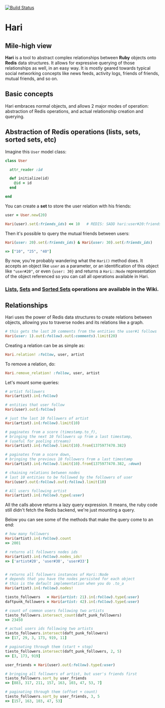 [![Build Status](https://travis-ci.org/Clubjudge/hari.png?branch=master)](https://travis-ci.org/Clubjudge/hari)

# Hari

## Mile-high view

**Hari** is a tool to abstract complex relationships between **Ruby** objects onto **Redis** data structures. It allows for expressive querying of those relationships as well, in an easy way. It is mostly geared towards typical social networking concepts like news feeds, activity logs, friends of friends, mutual friends, and so on.

## Basic concepts

Hari embraces normal objects, and allows 2 major modes of operation: abstraction of Redis operations, and actual relationship creation and querying.

## Abstraction of Redis operations (lists, sets, sorted sets, etc)

Imagine this `User` model class:

```ruby
class User

  attr_reader :id

  def initialize(id)
    @id = id
  end

end
```

You can create a **set** to store the user relation with his friends:

```ruby
user = User.new(20)

Hari(user).set(:friends_ids) << 10   # REDIS: SADD hari:user#20:friends_ids 10
```

Then it's possible to query the mutual friends between users:

```ruby
Hari(user: 20).set(:friends_ids) & Hari(user: 30).set(:friends_ids)

=> ["10", "25", "40"]
```

By now, you're probably wandering what the `Hari()` method does. It accepts an object like `user` as a parameter, or an identification of this object like `"user#20"`, or even `{user: 30}` and returns a `Hari::Node` representation of the object referenced so you can call all operations available in Hari.

### [Lists](https://github.com/Clubjudge/hari/wiki/Lists), [Sets](https://github.com/Clubjudge/hari/wiki/Sets) and [Sorted Sets](https://github.com/Clubjudge/hari/wiki/Sorted-Sets) operations are available in the Wiki.

## Relationships

Hari uses the power of Redis data structures to create relations between objects, allowing you to traverse nodes and its relations like a graph.

```ruby
# this gets the last 20 comments from the entities the user#1 follows
Hari(user: 1).out(:follow).out(:comments).limit(20)
```

Creating a relation can be as simple as:

```ruby
Hari.relation! :follow, user, artist
```

To remove a relation, do:

```ruby
Hari.remove_relation! :follow, user, artist
```

Let's mount some queries:

```ruby
# artist followers
Hari(artist).in(:follow)

# entities that user follow
Hari(user).out(:follow)

# just the last 10 followers of artist
Hari(artist).in(:follow).limit(10)

# paginates from a score (timestamp.to_f),
# bringing the next 10 followers up from a last timestamp,
# (useful for pooling streams)
Hari(artist).in(:follow).limit(10).from(1375977470.382)

# paginates from a score down,
# bringing the previous 10 followers from a last timestamp
Hari(artist).in(:follow).limit(10).from(1375977470.382, :down)

# chaining relations between nodes
# last 10 entities to be followed by the followers of user
Hari(user).out(:follow).out(:follow).limit(10)

# All users following artist
Hari(artist).in(:follow).type(:user)
```

All the calls above returns a lazy query expression. It means, the ruby code still didn't fetch the Redis backend, we're just mounting a query.

Below you can see some of the methods that make the query come to an end:

```ruby
# how many followers
Hari(artist).in(:follow).count
=> 2001

# returns all followers nodes ids
Hari(artist).in(:follow).nodes_ids!
=> ['artist#20', 'user#30', 'user#33']


# returns all followers instances of Hari::Node
# depends that you have the nodes persisted for each object
# this is the default implementation when you do .to_a
Hari(artist).in(:follow).nodes!

tiesto_followers   = Hari(artist: 21).in(:follow).type(:user)
daftpunk_followers = Hari(artist: 42).in(:follow).type(:user)

# count of common users following two artists
tiesto_followers.intersect_count(daft_punk_followers)
=> 23450

# actual users ids following two artists
tiesto_followers.intersect(daft_punk_followers)
=> [17, 29, 3, 173, 919, 11]

# paginating through them (start + stop)
tiesto_followers.intersect(daft_punk_followers, 2, 5)
=> [3, 173, 919]

user_friends = Hari(user).out(:follow).type(:user)

# bringing all followers of artist, but user's friends first
tiesto_followers.sort_by user_friends
=> [883, 317, 211, 157, 163, 103, 47, 53, 7]

# paginating through them (offset + count)
tiesto_followers.sort_by user_friends, 3, 5
=> [157, 163, 103, 47, 53]
```
